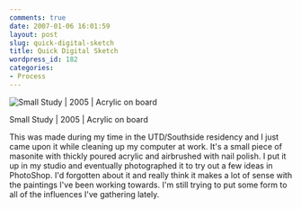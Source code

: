 ```yaml
---
comments: true
date: 2007-01-06 16:01:59
layout: post
slug: quick-digital-sketch
title: Quick Digital Sketch
wordpress_id: 182
categories:
- Process
---
```


![Small Study | 2005 | Acrylic on board](http://ryanfitzer.com/main/wp-content/uploads/2007/01/psmockup.jpg)

Small Study | 2005 | Acrylic on board

This was made during my time in the UTD/Southside residency and I just came upon it while cleaning up my computer at work. It's a small piece of masonite with thickly poured acrylic and airbrushed with nail polish. I put it up in my studio and eventually photographed it to try out a few ideas in PhotoShop. I'd forgotten about it and really think it makes a lot of sense with the paintings I've been working towards. I'm still trying to put some form to all of the influences I've gathering lately.
